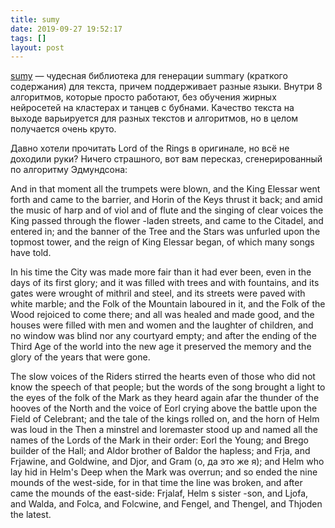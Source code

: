 ```yaml
---
title: sumy
date: 2019-09-27 19:52:17
tags: []
layout: post
---
```


[sumy](https://github.com/miso-belica/sumy) — чудесная библиотека для генерации summary (краткого содержания) для текста, причем поддерживает разные языки. Внутри 8 алгоритмов, которые просто работают, без обучения жирных нейросетей на кластерах и танцев с бубнами. Качество текста на выходе варьируется для разных текстов и алгоритмов, но в целом получается очень круто.

Давно хотели прочитать Lord of the Rings в оригинале, но всё не доходили руки? Ничего страшного, вот вам пересказ, сгенерированный по алгоритму Эдмундсона:

And  in that moment all the trumpets  were  blown, and the King Elessar went  forth  and came to the barrier, and  Horin  of the Keys thrust it back; and amid the music of harp and of viol and of flute and the singing of clear voices the  King passed through  the flower -laden streets,  and  came to the Citadel,  and  entered  in;  and the banner  of  the Tree and the Stars  was unfurled  upon the topmost tower,  and  the reign of King Elessar began,  of which many songs have told.

In his time  the City was made more fair than it had ever been, even in the  days of  its first  glory;  and it  was  filled  with  trees  and  with fountains, and its gates were wrought of mithril  and steel, and its streets were paved  with white marble; and the Folk of the Mountain laboured in  it, and the Folk of the Wood rejoiced to come there; and all was healed and made good, and  the  houses were filled with men  and women  and  the laughter of children,  and no window was blind nor any courtyard  empty;  and after  the ending  of  the Third  Age of  the world into the  new  age it preserved the memory and the glory of the years that were gone.

The slow voices of the Riders stirred the hearts even of those who did not  know the speech of that people; but the words of the song brought a light to the eyes of the folk of the Mark as they heard again afar the thunder of the hooves of the North and the voice of Eorl crying  above the battle upon the  Field of Celebrant; and the  tale  of  the kings rolled on, and the  horn  of Helm  was  loud in the Then a minstrel and loremaster stood up and  named all the names of the Lords of the Mark in their  order: Eorl the Young;  and Brego builder of the Hall; and Aldor brother of Baldor the hapless;  and Frja, and  Frjawine, and Goldwine, and Djor, and Gram (о, да это же я); and Helm who lay  hid in Helm's Deep when the Mark was overrun; and so ended the nine mounds of the west-side, for in that time the  line  was  broken,  and after came  the  mounds of the  east-side: Frjalaf,  Helm s sister -son, and  Ljofa, and Walda, and Folca, and Folcwine, and Fengel, and Thengel, and Thjoden the latest.
